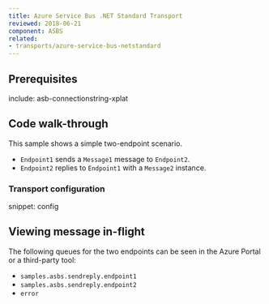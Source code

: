 ```yaml
---
title: Azure Service Bus .NET Standard Transport
reviewed: 2018-06-21
component: ASBS
related:
- transports/azure-service-bus-netstandard
---
```



## Prerequisites

include: asb-connectionstring-xplat


## Code walk-through

This sample shows a simple two-endpoint scenario.

 * `Endpoint1` sends a `Message1` message to `Endpoint2`.
 * `Endpoint2` replies to `Endpoint1` with a `Message2` instance.


### Transport configuration

snippet: config


## Viewing message in-flight

The following queues for the two endpoints can be seen in the Azure Portal or a third-party tool:

 * `samples.asbs.sendreply.endpoint1`
 * `samples.asbs.sendreply.endpoint2`
 * `error`
